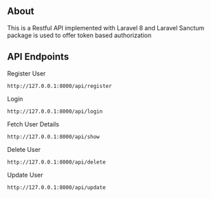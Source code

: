 ## About
This is a Restful API implemented with Laravel 8 and Laravel Sanctum package is used to offer token based authorization

## API Endpoints

Register User
```
http://127.0.0.1:8000/api/register
```

Login
```
http://127.0.0.1:8000/api/login
```

Fetch User Details
```
http://127.0.0.1:8000/api/show
```

Delete User
```
http://127.0.0.1:8000/api/delete
```

Update User
```
http://127.0.0.1:8000/api/update
```
